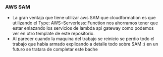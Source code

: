 ### AWS SAM

- La gran ventaja que tiene utilizar aws SAM que cloudformation es que utilizando el Type: AWS::Serverless::Function nos ahorramos tener que estar enlazando los servicios de lambda api gateway como podemos ver en otro template de este repositorio.
- Al parecer cuando la maquina del trabajo se reinicio se perdio todo el trabajo que habia armado explicando a detalle todo sobre SAM :( en un futuro se tratara de completar este bache